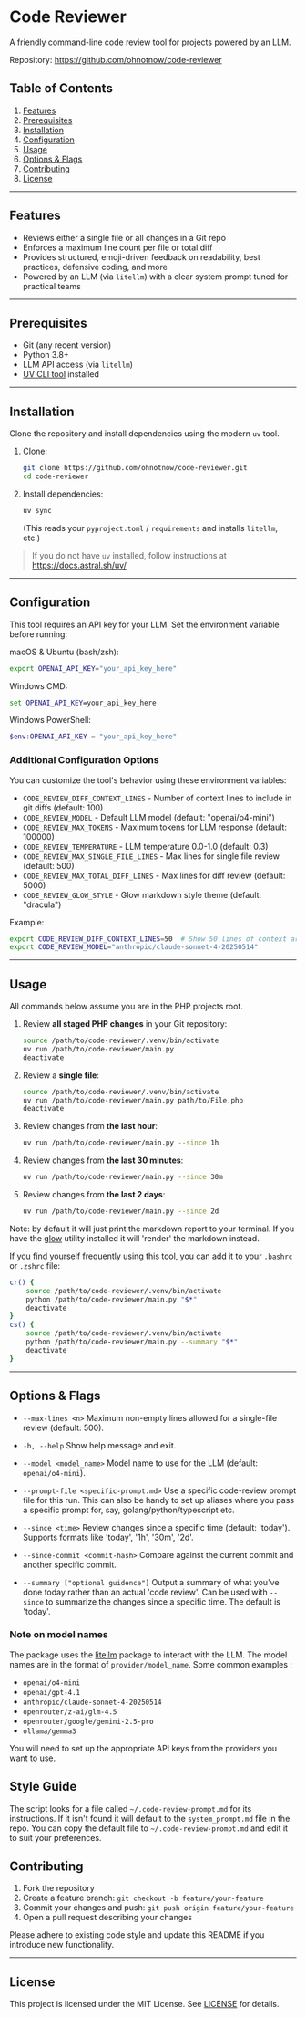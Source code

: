 # Code Reviewer

A friendly command-line code review tool for projects powered by an LLM.

Repository: https://github.com/ohnotnow/code-reviewer

## Table of Contents
1. [Features](#features)
2. [Prerequisites](#prerequisites)
3. [Installation](#installation)
4. [Configuration](#configuration)
5. [Usage](#usage)
6. [Options & Flags](#options--flags)
7. [Contributing](#contributing)
8. [License](#license)

---

## Features
- Reviews either a single file or all changes in a Git repo
- Enforces a maximum line count per file or total diff
- Provides structured, emoji-driven feedback on readability, best practices, defensive coding, and more
- Powered by an LLM (via `litellm`) with a clear system prompt tuned for practical teams

---

## Prerequisites
- Git (any recent version)
- Python 3.8+
- LLM API access (via `litellm`)
- [UV CLI tool](https://docs.astral.sh/uv/) installed

---

## Installation

Clone the repository and install dependencies using the modern `uv` tool.

1. Clone:
   ```bash
   git clone https://github.com/ohnotnow/code-reviewer.git
   cd code-reviewer
   ```

2. Install dependencies:
   ```bash
   uv sync
   ```
   (This reads your `pyproject.toml` / `requirements` and installs `litellm`, etc.)

> If you do not have `uv` installed, follow instructions at https://docs.astral.sh/uv/

---

## Configuration

This tool requires an API key for your LLM. Set the environment variable before running:

macOS & Ubuntu (bash/zsh):
```bash
export OPENAI_API_KEY="your_api_key_here"
```

Windows CMD:
```cmd
set OPENAI_API_KEY=your_api_key_here
```

Windows PowerShell:
```powershell
$env:OPENAI_API_KEY = "your_api_key_here"
```

### Additional Configuration Options

You can customize the tool's behavior using these environment variables:

- `CODE_REVIEW_DIFF_CONTEXT_LINES` - Number of context lines to include in git diffs (default: 100)
- `CODE_REVIEW_MODEL` - Default LLM model (default: "openai/o4-mini")
- `CODE_REVIEW_MAX_TOKENS` - Maximum tokens for LLM response (default: 100000)
- `CODE_REVIEW_TEMPERATURE` - LLM temperature 0.0-1.0 (default: 0.3)
- `CODE_REVIEW_MAX_SINGLE_FILE_LINES` - Max lines for single file review (default: 500)
- `CODE_REVIEW_MAX_TOTAL_DIFF_LINES` - Max lines for diff review (default: 5000)
- `CODE_REVIEW_GLOW_STYLE` - Glow markdown style theme (default: "dracula")

Example:
```bash
export CODE_REVIEW_DIFF_CONTEXT_LINES=50  # Show 50 lines of context around changes
export CODE_REVIEW_MODEL="anthropic/claude-sonnet-4-20250514"
```

---

## Usage

All commands below assume you are in the PHP projects root.

1. Review **all staged PHP changes** in your Git repository:
   ```bash
   source /path/to/code-reviewer/.venv/bin/activate
   uv run /path/to/code-reviewer/main.py
   deactivate
   ```

2. Review a **single file**:
   ```bash
   source /path/to/code-reviewer/.venv/bin/activate
   uv run /path/to/code-reviewer/main.py path/to/File.php
   deactivate
   ```

3. Review changes from **the last hour**:
   ```bash
   uv run /path/to/code-reviewer/main.py --since 1h
   ```

4. Review changes from **the last 30 minutes**:
   ```bash
   uv run /path/to/code-reviewer/main.py --since 30m
   ```

5. Review changes from **the last 2 days**:
   ```bash
   uv run /path/to/code-reviewer/main.py --since 2d
   ```

Note: by default it will just print the markdown report to your terminal.  If you have the [glow](https://github.com/charmbracelet/glow) utility installed it will 'render' the markdown instead.

If you find yourself frequently using this tool, you can add it to your `.bashrc` or `.zshrc` file:

```bash
cr() {
    source /path/to/code-reviewer/.venv/bin/activate
    python /path/to/code-reviewer/main.py "$*"
    deactivate
}
cs() {
    source /path/to/code-reviewer/.venv/bin/activate
    python /path/to/code-reviewer/main.py --summary "$*"
    deactivate
}
```
---

## Options & Flags

- `--max-lines <n>`
  Maximum non-empty lines allowed for a single-file review (default: 500).

- `-h, --help`
  Show help message and exit.

- `--model <model_name>`
  Model name to use for the LLM (default: `openai/o4-mini`).

- `--prompt-file <specific-prompt.md>`
  Use a specific code-review prompt file for this run.  This can also be handy to set up aliases where you pass a specific prompt for, say, golang/python/typescript etc.

- `--since <time>`
  Review changes since a specific time (default: 'today'). Supports formats like 'today', '1h', '30m', '2d'.

- `--since-commit <commit-hash>`
  Compare against the current commit and another specific commit.

- `--summary ["optional guidence"]`
  Output a summary of what you've done today rather than an actual 'code review'.  Can be used with `--since` to summarize the changes since a specific time.  The default is 'today'.

### Note on model names

The package uses the [litellm](https://docs.litellm.ai/) package to interact with the LLM.  The model names are in the format of `provider/model_name`.  Some common examples :

- `openai/o4-mini`
- `openai/gpt-4.1`
- `anthropic/claude-sonnet-4-20250514`
- `openrouter/z-ai/glm-4.5`
- `openrouter/google/gemini-2.5-pro`
- `ollama/gemma3`

You will need to set up the appropriate API keys from the providers you want to use.

## Style Guide

The script looks for a file called `~/.code-review-prompt.md` for its instructions.  If it isn't found it will default to the `system_prompt.md` file in the repo.  You can copy the default file to `~/.code-review-prompt.md` and edit it to suit your preferences.


## Contributing

1. Fork the repository
2. Create a feature branch: `git checkout -b feature/your-feature`
3. Commit your changes and push: `git push origin feature/your-feature`
4. Open a pull request describing your changes

Please adhere to existing code style and update this README if you introduce new functionality.

---

## License

This project is licensed under the MIT License.
See [LICENSE](LICENSE) for details.
